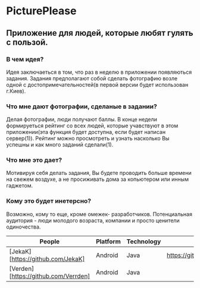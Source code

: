 # PicturePlease
## Приложение для людей, которые любят гулять с пользой.

### В чем идея?
  Идея  заключаеться в том, что раз в неделю в приложении появляються задания. Задания предполагают собой сделать фотографию возле одной с достопримечательностей(в первой версии будет использован г.Киев).
  
### Что мне дают фотографии, сделаные в задании?
  Делая фотографии, люди получают баллы. В конце недели формируеться рейтинг со всех людей, которые учавствуют в этом приложении(эта функция будет доступна, если будет написан сервер(1)). Рейтинг можно просмотреть и узнать насколько Вы успешны и как много заданий сделали(1).
  
### Что мне это дает?
  Мотивируя себя делать задания, Вы будете проводить больше времени на свежем воздухе, а не просиживать дома за копьютером или инным гаджетом.

### Кому это будет инетерсно?
  Возможно, кому то еще, кроме омежек- разработчиков. Потенциальная аудитория - люди молодого возраста, компании и просто ценители одиночества.
  
People  | Platform | Technology | Link 
--------|----------|------------|------
[JekaK][https://github.com/JekaK] | Android  | Java       | https://github.com/JekaK/PicturePlease
[Verden][https://github.com/Verrden]  | Android  | Java       |
